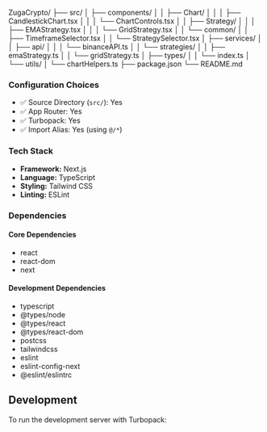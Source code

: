 ZugaCrypto/
├── src/
│   ├── components/
│   │   ├── Chart/
│   │   │   ├── CandlestickChart.tsx
│   │   │   └── ChartControls.tsx
│   │   ├── Strategy/
│   │   │   ├── EMAStrategy.tsx
│   │   │   └── GridStrategy.tsx
│   │   └── common/
│   │       ├── TimeframeSelector.tsx
│   │       └── StrategySelector.tsx
│   ├── services/
│   │   ├── api/
│   │   │   └── binanceAPI.ts
│   │   └── strategies/
│   │       ├── emaStrategy.ts
│   │       └── gridStrategy.ts
│   ├── types/
│   │   └── index.ts
│   └── utils/
│       └── chartHelpers.ts
├── package.json
└── README.md

### Configuration Choices
- ✅ Source Directory (`src/`): Yes
- ✅ App Router: Yes
- ✅ Turbopack: Yes
- ✅ Import Alias: Yes (using `@/*`)

### Tech Stack
- **Framework:** Next.js
- **Language:** TypeScript
- **Styling:** Tailwind CSS
- **Linting:** ESLint

### Dependencies
#### Core Dependencies
- react
- react-dom
- next

#### Development Dependencies
- typescript
- @types/node
- @types/react
- @types/react-dom
- postcss
- tailwindcss
- eslint
- eslint-config-next
- @eslint/eslintrc

## Development
To run the development server with Turbopack:
